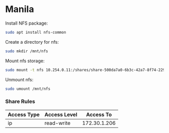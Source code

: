 # Manila

Install NFS package:
```bash
sudo apt install nfs-common
```

Create a directory for nfs:
```bash
sudo mkdir /mnt/nfs
```

Mount nfs storage:
```bash
sudo mount -t nfs 10.254.0.11:/shares/share-500da7a0-6b3c-42a7-8f74-229618ec208a /mnt/nfs
```

Unmount nfs:
```bash
sudo umount /mnt/nfs
```

### Share Rules

Access Type | Access Level | Access To
---|---|---
ip | read-write | 172.30.1.206

